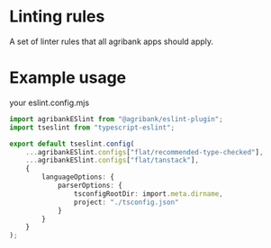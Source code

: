 # Linting rules

A set of linter rules that all agribank apps should apply.

# Example usage

your eslint.config.mjs

```ts
import agribankESlint from "@agribank/eslint-plugin";
import tseslint from "typescript-eslint";

export default tseslint.config(
	...agribankESlint.configs["flat/recommended-type-checked"],
	...agribankESlint.configs["flat/tanstack"],
	{
		languageOptions: {
			parserOptions: {
				tsconfigRootDir: import.meta.dirname,
				project: "./tsconfig.json"
			}
		}
	}
);
```
